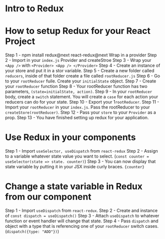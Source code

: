 # Intro to Redux

# How to setup Redux for your React Project

Step 1 - npm install redux@next react-redux@next
Wrap in a provider
Step 2 - Import in your `index.js` Provider and createStroe
Step 3 - Wrap your `<App />` with `<Provider> <App /> </Provider>`
Step 4 - Create an instance of your store and put it in a stor variable.
Step 5 - Create a new folder called `reducers`, inside of that folder create a file called `rootReducer.js`
Step 6 - Go to your `rootReducer` fuile. Create your `initialState` object.
Step 7 - Create your `rootReducer` function
Step 8 - Your rootReducer function has two parameters, `(state=initialState, action)`.
Step 9 - In your `rootReducer` body, create a `switch` statement. You will create a `case` for each action your reducers can do for your state.
Step 10 - Export your 1`rootReducer`.
Step 11 - Import your `rootReducer` in your `index.js`. Pass the rootReducer to your `createStore(rootReducer)`.
Step 12 - Pass your `store` to your `Provider` as a prop.
Step 13 - You have finished setting up redux for your application.

# Use Redux in your components

Step 1 - Import `useSelector, useDispatch` from `react-redux`
Step 2 - Assign to a variable whatever state value you want to select. (`const counter = useSelector(state => state. counter)`)
Step 3 - You can now display that state variable by putting it in your JSX inside curly braces. `{counter}`

# Change a state variable in Redux from our component

Step 1 - Import `useDispatch` from `react-redux`.
Step 2 - Create and instance of `const dispatch = useDispatch()`
Step 3 - Attach `useDispatch` to whatever function or event handler will change that state.
Step 4 - Pass `dispatch` and object with a type that is referencing one of your `rootReducer` switch cases. (`dispatch({type: "ADD"})`)
